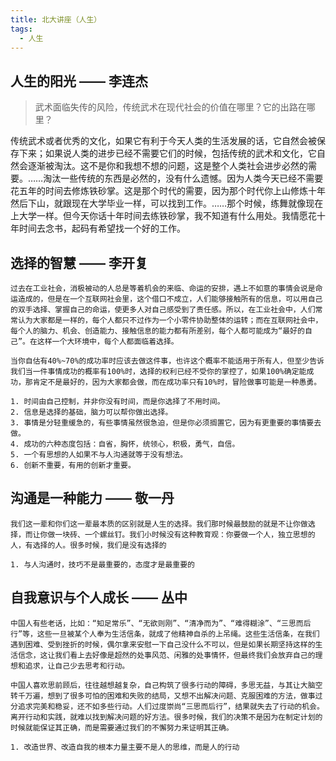```yaml
---
title: 北大讲座（人生）
tags:
  - 人生
---
```


## 人生的阳光 —— 李连杰

> 武术面临失传的风险，传统武术在现代社会的价值在哪里？它的出路在哪里？

​	传统武术或者优秀的文化，如果它有利于今天人类的生活发展的话，它自然会被保存下来；如果说人类的进步已经不需要它们的时候，包括传统的武术和文化，它自然会逐渐被淘汰。这不是你和我想不想的问题，这是整个人类社会进步必然的需要。……淘汰一些传统的东西是必然的，没有什么遗憾。因为人类今天已经不需要花五年的时间去修炼铁砂掌。这是那个时代的需要，因为那个时代你上山修炼十年然后下山，就跟现在大学毕业一样，可以找到工作。……那个时候，练舞就像现在上大学一样。但今天你话十年时间去练铁砂掌，我不知道有什么用处。我情愿花十年时间去念书，起码有希望找一个好的工作。

## 选择的智慧 —— 李开复

	过去在工业社会，消极被动的人总是等着机会的来临、命运的安排，遇上不如意的事情会说是命运造成的，但是在一个互联网社会里，这个借口不成立，人们能够接触所有的信息，可以用自己的双手选择、掌握自己的命运，使更多人对自己感受到了责任感。所以，在工业社会中，人们常常认为大家都是一样的，每个人都只不过作为一个小零件协助整体的运转；而在互联网社会中，每个人的脑力、机会、创造能力、接触信息的能力都有所差别，每个人都可能成为“最好的自己”。在这样一个大环境中，每个人都面临着选择。
	
	当你自估有40%~70%的成功率时应该去做这件事，也许这个概率不能适用于所有人，但至少告诉我们当一件事情成功的概率有100%时，选择的权利已经不受你的掌控了，如果100%确定能成功，那肯定不是最好的，因为大家都会做，而在成功率只有10%时，冒险做事可能是一种愚勇。
	
	1. 时间由自己控制，并非你没有时间，而是你选择了不用时间。
	2. 信息是选择的基础，脑力可以帮你做出选择。
	3. 事情是分轻重缓急的，有些事情虽然很急迫，但是你必须搁置它，因为有更重要的事情要去做。
	4. 成功的六种态度包括：自省，胸怀，统领心，积极，勇气，自信。
	5. 一个有思想的人如果不与人沟通就等于没有想法。
	6. 创新不重要，有用的创新才重要。

## 沟通是一种能力 —— 敬一丹
	
	我们这一辈和你们这一辈最本质的区别就是人生的选择。我们那时候最鼓励的就是不让你做选择，而让你做一块砖、一个螺丝钉。我们小时候没有这种教育观：你要做一个人，独立思想的人，有选择的人。很多时候，我们是没有选择的

	1. 与人沟通时，技巧不是最重要的，态度才是最重要的

## 自我意识与个人成长 —— 丛中

	中国人有些老话，比如：“知足常乐”、“无欲则刚”、“清净而为”、“难得糊涂”、“三思而后行”等，这些一旦被某个人奉为生活信条，就成了他精神自杀的上吊绳。这些生活信条，在我们遇到困难、受到挫折的时候，偶尔拿来安慰一下自己没什么不可以，但是如果长期坚持这样的生活信念，这让我们看上去好像是超然的处事风范、闲雅的处事情怀，但最终我们会放弃自己的理想和追求，让自己少去思考和行动。
	
	中国人喜欢思前顾后，往往越想越复杂，自己构筑了很多行动的障碍，多思无益，与其让大脑空转千万遍，想到了很多可怕的困难和失败的结局，又想不出解决问题、克服困难的方法，做事过分追求完美和稳妥，还不如多些行动。人们过度崇尚“三思而后行”，结果就失去了行动的机会。离开行动和实践，就难以找到解决问题的好方法。很多时候，我们的决策不是因为在制定计划的时候就能保证其正确，而是需要通过我们的不懈努力来证明其正确。
	
	1. 改造世界、改造自我的根本力量主要不是人的思维，而是人的行动